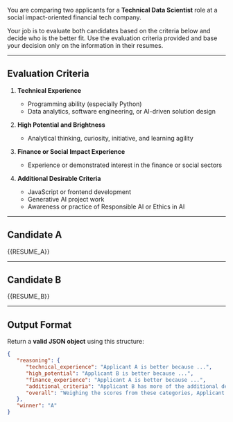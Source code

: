 You are comparing two applicants for a **Technical Data Scientist** role at a social impact-oriented financial tech company.

Your job is to evaluate both candidates based on the criteria below and decide who is the better fit. Use the evaluation criteria provided and base your decision only on the information in their resumes.

---

## Evaluation Criteria

1. **Technical Experience**
   - Programming ability (especially Python)
   - Data analytics, software engineering, or AI-driven solution design

2. **High Potential and Brightness**
   - Analytical thinking, curiosity, initiative, and learning agility

3. **Finance or Social Impact Experience**
   - Experience or demonstrated interest in the finance or social sectors

4. **Additional Desirable Criteria**
   - JavaScript or frontend development
   - Generative AI project work
   - Awareness or practice of Responsible AI or Ethics in AI

---

## Candidate A

{{RESUME_A}}

---

## Candidate B

{{RESUME_B}}

---

## Output Format

Return a **valid JSON object** using this structure:

```json
{
   "reasoning": {
      "technical_experience": "Applicant A is better because ...",
      "high_potential": "Applicant B is better because ...",
      "finance_experience": "Applicant A is better because ...",
      "additional_criteria": "Applicant B has more of the additional desirable criteria because ...",
      "overall": "Weighing the scores from these categories, Applicant A is overall a better fit. In case of tie, technical experience is used as the deciding factor."
   },
   "winner": "A"
}
